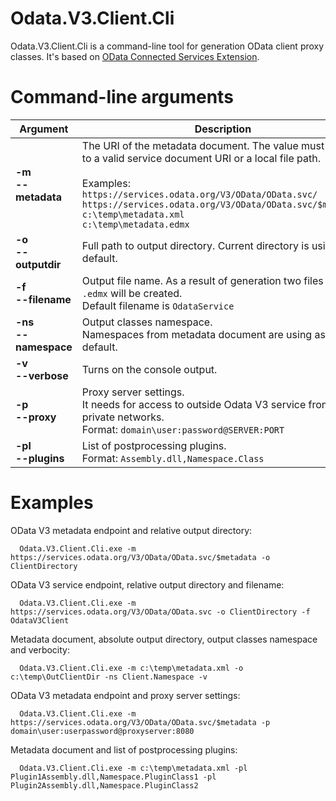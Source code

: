 # Odata.V3.Client.Cli

Odata.V3.Client.Cli is a command-line tool for generation OData client proxy classes. It's based on [OData Connected Services Extension](https://github.com/OData/ODataConnectedService).


# Command-line arguments


| Argument                  | Description |
| -------------             | ----------- |
| **-m**<br>**--metadata**  |The URI of the metadata document. The value must be set to a valid service document URI or a local file path.<br><br>Examples:<br> ```https://services.odata.org/V3/OData/OData.svc/```<br>```https://services.odata.org/V3/OData/OData.svc/$metadata```<br>```c:\temp\metadata.xml```<br>```c:\temp\metadata.edmx``` |
| **-o**<br>**--outputdir** |Full path to output directory. Current directory is using as a default.|
| **-f**<br>**--filename**  |Output file name. As a result of generation two files ```.cs``` and ```.edmx``` will be created.<br>Default filename is ```OdataService```|
|**-ns**<br>**--namespace** |Output classes namespace.<br>Namespaces from metadata document are using as a default.|
|**-v**<br>**--verbose**    |Turns on the console output.| 
|**-p**<br>**--proxy**      |Proxy server settings.<br>It needs for access to outside Odata V3 service from private networks.<br>Format: ```domain\user:password@SERVER:PORT```
|**-pl**<br>**--plugins**   |List of postprocessing plugins.<br>Format: ```Assembly.dll,Namespace.Class```|


# Examples


OData V3 metadata endpoint and relative output directory:
```
  Odata.V3.Client.Cli.exe -m https://services.odata.org/V3/OData/OData.svc/$metadata -o ClientDirectory
```
OData V3 service endpoint, relative output directory and filename:
```
  Odata.V3.Client.Cli.exe -m https://services.odata.org/V3/OData/OData.svc -o ClientDirectory -f OdataV3Client
```
Metadata document, absolute output directory, output classes namespace and verbocity:
```
  Odata.V3.Client.Cli.exe -m c:\temp\metadata.xml -o c:\temp\OutClientDir -ns Client.Namespace -v
```
OData V3 metadata endpoint and proxy server settings:
```
  Odata.V3.Client.Cli.exe -m https://services.odata.org/V3/OData/OData.svc/$metadata -p domain\user:userpassword@proxyserver:8080
```
Metadata document and list of postprocessing plugins:
```
  Odata.V3.Client.Cli.exe -m c:\temp\metadata.xml -pl Plugin1Assembly.dll,Namespace.PluginClass1 -pl Plugin2Assembly.dll,Namespace.PluginClass2
```
